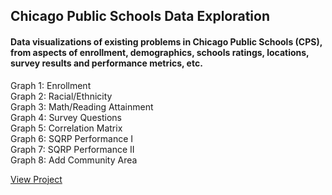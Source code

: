 ## Chicago Public Schools Data Exploration

#### Data visualizations of existing problems in Chicago Public Schools (CPS), from aspects of enrollment, demographics, schools ratings, locations, survey results and performance metrics, etc.

Graph 1: Enrollment 
<br>
Graph 2: Racial/Ethnicity 
<br>
Graph 3: Math/Reading Attainment 
<br>
Graph 4: Survey Questions 
<br>
Graph 5: Correlation Matrix 
<br>
Graph 6: SQRP Performance I 
<br>
Graph 7: SQRP Performance II 
<br>
Graph 8: Add Community Area 

[View Project](https://aaachenbao.github.io/CPS_Data_Explore/CPS_Data_Explore.html)
